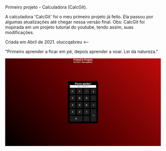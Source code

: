 
Primeiro projeto - Calculadora (CalcGit).

A calculadora 'CalcGit' foi o meu primeiro projeto já feito. Ela passou por algumas atualizações até chegar nessa versão final.
Obs: CalcGit foi inspirada em um projeto tutorial do youtube, tendo assim, suas modificações.


Criada em Abril de 2021.
oluccqabreu <--


 "Primeiro aprender a ficar em pé, depois aprender a voar. Lei da natureza."
 
 ![](assets/Calculadora.png)
